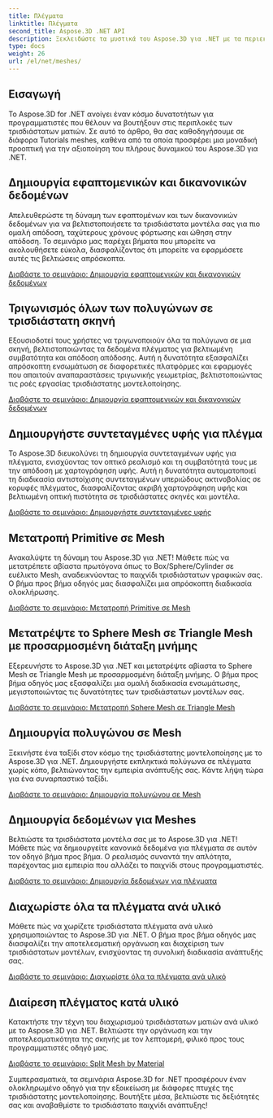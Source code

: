 ```yaml
---
title: Πλέγματα
linktitle: Πλέγματα
second_title: Aspose.3D .NET API
description: Ξεκλειδώστε τα μυστικά του Aspose.3D για .NET με τα περιεκτικά μας σεμινάρια. Βελτιστοποιήστε τα τρισδιάστατα μοντέλα, μετατρέψτε τα πρωτόγονα σε πλέγματα και βελτιώστε τα γραφικά χωρίς κόπο.
type: docs
weight: 26
url: /el/net/meshes/
---
```

## Εισαγωγή

Το Aspose.3D for .NET ανοίγει έναν κόσμο δυνατοτήτων για προγραμματιστές που θέλουν να βουτήξουν στις περιπλοκές των τρισδιάστατων ματιών. Σε αυτό το άρθρο, θα σας καθοδηγήσουμε σε διάφορα Tutorials meshes, καθένα από τα οποία προσφέρει μια μοναδική προοπτική για την αξιοποίηση του πλήρους δυναμικού του Aspose.3D για .NET.

## Δημιουργία εφαπτομενικών και δικανονικών δεδομένων

Απελευθερώστε τη δύναμη των εφαπτομένων και των δικανονικών δεδομένων για να βελτιστοποιήσετε τα τρισδιάστατα μοντέλα σας για πιο ομαλή απόδοση, ταχύτερους χρόνους φόρτωσης και ώθηση στην απόδοση. Το σεμινάριο μας παρέχει βήματα που μπορείτε να ακολουθήσετε εύκολα, διασφαλίζοντας ότι μπορείτε να εφαρμόσετε αυτές τις βελτιώσεις απρόσκοπτα.

[Διαβάστε το σεμινάριο: Δημιουργία εφαπτομενικών και δικανονικών δεδομένων](./build-tangent-binormal-data/)

## Τριγωνισμός όλων των πολυγώνων σε τρισδιάστατη σκηνή

Εξουσιοδοτεί τους χρήστες να τριγωνοποιούν όλα τα πολύγωνα σε μια σκηνή, βελτιστοποιώντας τα δεδομένα πλέγματος για βελτιωμένη συμβατότητα και απόδοση απόδοσης. Αυτή η δυνατότητα εξασφαλίζει απρόσκοπτη ενσωμάτωση σε διαφορετικές πλατφόρμες και εφαρμογές που απαιτούν αναπαραστάσεις τριγωνικής γεωμετρίας, βελτιστοποιώντας τις ροές εργασίας τρισδιάστατης μοντελοποίησης.

[Διαβάστε το σεμινάριο: Δημιουργία εφαπτομενικών και δικανονικών δεδομένων](./convert-polygons-to-triangles/)

 
## Δημιουργήστε συντεταγμένες υφής για πλέγμα

Το Aspose.3D διευκολύνει τη δημιουργία συντεταγμένων υφής για πλέγματα, ενισχύοντας τον οπτικό ρεαλισμό και τη συμβατότητά τους με την απόδοση με χαρτογράφηση υφής. Αυτή η δυνατότητα αυτοματοποιεί τη διαδικασία αντιστοίχισης συντεταγμένων υπεριώδους ακτινοβολίας σε κορυφές πλέγματος, διασφαλίζοντας ακριβή χαρτογράφηση υφής και βελτιωμένη οπτική πιστότητα σε τρισδιάστατες σκηνές και μοντέλα.

[Διαβάστε το σεμινάριο: Δημιουργήστε συντεταγμένες υφής](./generate-uv-coordinates/)


## Μετατροπή Primitive σε Mesh

Ανακαλύψτε τη δύναμη του Aspose.3D για .NET! Μάθετε πώς να μετατρέπετε αβίαστα πρωτόγονα όπως το Box/Sphere/Cylinder σε ευέλικτο Mesh, αναδεικνύοντας το παιχνίδι τρισδιάστατων γραφικών σας. Ο βήμα προς βήμα οδηγός μας διασφαλίζει μια απρόσκοπτη διαδικασία ολοκλήρωσης.

[Διαβάστε το σεμινάριο: Μετατροπή Primitive σε Mesh](./convert-primitive-to-mesh/)


## Μετατρέψτε το Sphere Mesh σε Triangle Mesh με προσαρμοσμένη διάταξη μνήμης

Εξερευνήστε το Aspose.3D για .NET και μετατρέψτε αβίαστα το Sphere Mesh σε Triangle Mesh με προσαρμοσμένη διάταξη μνήμης. Ο βήμα προς βήμα οδηγός μας εξασφαλίζει μια ομαλή διαδικασία ενσωμάτωσης, μεγιστοποιώντας τις δυνατότητες των τρισδιάστατων μοντέλων σας.

[Διαβάστε το σεμινάριο: Μετατροπή Sphere Mesh σε Triangle Mesh](./convert-sphere-mesh-triangle-memory-layout/)

## Δημιουργία πολυγώνου σε Mesh

Ξεκινήστε ένα ταξίδι στον κόσμο της τρισδιάστατης μοντελοποίησης με το Aspose.3D για .NET. Δημιουργήστε εκπληκτικά πολύγωνα σε πλέγματα χωρίς κόπο, βελτιώνοντας την εμπειρία ανάπτυξής σας. Κάντε λήψη τώρα για ένα συναρπαστικό ταξίδι.

[Διαβάστε το σεμινάριο: Δημιουργία πολυγώνου σε Mesh](./create-polygon-in-mesh/)

## Δημιουργία δεδομένων για Meshes

Βελτιώστε τα τρισδιάστατα μοντέλα σας με το Aspose.3D για .NET! Μάθετε πώς να δημιουργείτε κανονικά δεδομένα για πλέγματα σε αυτόν τον οδηγό βήμα προς βήμα. Ο ρεαλισμός συναντά την απλότητα, παρέχοντας μια εμπειρία που αλλάζει το παιχνίδι στους προγραμματιστές.

[Διαβάστε το σεμινάριο: Δημιουργία δεδομένων για πλέγματα](./generate-data-for-meshes/)

## Διαχωρίστε όλα τα πλέγματα ανά υλικό

Μάθετε πώς να χωρίζετε τρισδιάστατα πλέγματα ανά υλικό χρησιμοποιώντας το Aspose.3D για .NET. Ο βήμα προς βήμα οδηγός μας διασφαλίζει την αποτελεσματική οργάνωση και διαχείριση των τρισδιάστατων μοντέλων, ενισχύοντας τη συνολική διαδικασία ανάπτυξής σας.

[Διαβάστε το σεμινάριο: Διαχωρίστε όλα τα πλέγματα ανά υλικό](./split-all-meshes-by-material/)

## Διαίρεση πλέγματος κατά υλικό

Κατακτήστε την τέχνη του διαχωρισμού τρισδιάστατων ματιών ανά υλικό με το Aspose.3D για .NET. Βελτιώστε την οργάνωση και την αποτελεσματικότητα της σκηνής με τον λεπτομερή, φιλικό προς τους προγραμματιστές οδηγό μας.

[Διαβάστε το σεμινάριο: Split Mesh by Material](./split-mesh-by-material/)

Συμπερασματικά, τα σεμινάρια Aspose.3D for .NET προσφέρουν έναν ολοκληρωμένο οδηγό για την εξοικείωση με διάφορες πτυχές της τρισδιάστατης μοντελοποίησης. Βουτήξτε μέσα, βελτιώστε τις δεξιότητές σας και αναβαθμίστε το τρισδιάστατο παιχνίδι ανάπτυξης!